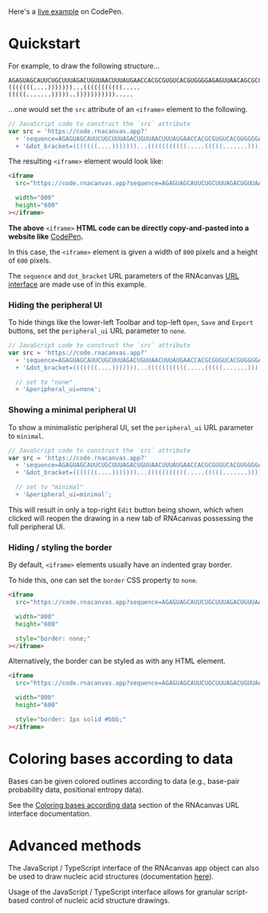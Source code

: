 Here's a [live example](https://codepen.io/xmsdtxld-the-lessful/pen/GgpwEKK) on CodePen.

# Quickstart

For example, to draw the following structure...

```
AGAGUAGCAUUCUGCUUUAGACUGUUAACUUUAUGAACCACGCGUGUCACGUGGGGAGAGUUAACAGCGCCC
(((((((....)))))))...(((((((((((.....(((((.......)))))..))))))))))).....
```

...one would set the `src` attribute of an `<iframe>` element to the following.

```javascript
// JavaScript code to construct the `src` attribute
var src = 'https://code.rnacanvas.app?'
  + 'sequence=AGAGUAGCAUUCUGCUUUAGACUGUUAACUUUAUGAACCACGCGUGUCACGUGGGGAGAGUUAACAGCGCCC'
  + '&dot_bracket=(((((((....)))))))...(((((((((((.....(((((.......)))))..))))))))))).....';
```

The resulting `<iframe>` element would look like:

```html
<iframe
  src="https://code.rnacanvas.app?sequence=AGAGUAGCAUUCUGCUUUAGACUGUUAACUUUAUGAACCACGCGUGUCACGUGGGGAGAGUUAACAGCGCCC&dot_bracket=(((((((....)))))))...(((((((((((.....(((((.......)))))..)))))))))))....."

  width="800"
  height="600"
></iframe>
```

<b>The above</b> `<iframe>` <b>HTML code can be directly copy-and-pasted into a website like</b> [CodePen](https://codepen.io/pen/)<b>.</b>

In this case, the `<iframe>` element is given a width of `800` pixels and a height of `600` pixels.

The `sequence` and `dot_bracket` URL parameters of the RNAcanvas [URL interface](https://pzhaojohnson.github.io/rnacanvas.url-interface/)
are made use of in this example.

### Hiding the peripheral UI

To hide things like the lower-left Toolbar and top-left `Open`, `Save` and `Export` buttons,
set the `peripheral_ui` URL parameter to `none`.

```javascript
// JavaScript code to construct the `src` attribute
var src = 'https://code.rnacanvas.app?'
  + 'sequence=AGAGUAGCAUUCUGCUUUAGACUGUUAACUUUAUGAACCACGCGUGUCACGUGGGGAGAGUUAACAGCGCCC'
  + '&dot_bracket=(((((((....)))))))...(((((((((((.....(((((.......)))))..))))))))))).....'

  // set to "none"
  + '&peripheral_ui=none';
```

### Showing a minimal peripheral UI

To show a minimalistic peripheral UI,
set the `peripheral_ui` URL parameter to `minimal`.

```javascript
// JavaScript code to construct the `src` attribute
var src = 'https://code.rnacanvas.app?'
  + 'sequence=AGAGUAGCAUUCUGCUUUAGACUGUUAACUUUAUGAACCACGCGUGUCACGUGGGGAGAGUUAACAGCGCCC'
  + '&dot_bracket=(((((((....)))))))...(((((((((((.....(((((.......)))))..))))))))))).....'

  // set to "minimal"
  + '&peripheral_ui=minimal';
```

This will result in only a top-right `Edit` button being shown,
which when clicked will reopen the drawing in a new tab of RNAcanvas
possessing the full peripheral UI.

### Hiding / styling the border

By default, `<iframe>` elements usually have an indented gray border.

To hide this, one can set the `border` CSS property to `none`.

```html
<iframe
  src="https://code.rnacanvas.app?sequence=AGAGUAGCAUUCUGCUUUAGACUGUUAACUUUAUGAACCACGCGUGUCACGUGGGGAGAGUUAACAGCGCCC&dot_bracket=(((((((....)))))))...(((((((((((.....(((((.......)))))..)))))))))))....."

  width="800"
  height="600"

  style="border: none;"
></iframe>
```

Alternatively, the border can be styled as with any HTML element.

```html
<iframe
  src="https://code.rnacanvas.app?sequence=AGAGUAGCAUUCUGCUUUAGACUGUUAACUUUAUGAACCACGCGUGUCACGUGGGGAGAGUUAACAGCGCCC&dot_bracket=(((((((....)))))))...(((((((((((.....(((((.......)))))..)))))))))))....."

  width="800"
  height="600"

  style="border: 1px solid #bbb;"
></iframe>
```

# Coloring bases according to data

Bases can be given colored outlines according to data
(e.g., base-pair probability data, positional entropy data).

See the [Coloring bases according data](https://pzhaojohnson.github.io/rnacanvas.url-interface/) section
of the RNAcanvas URL interface documentation.

# Advanced methods

The JavaScript / TypeScript interface of the RNAcanvas app object
can also be used to draw nucleic acid structures
(documentation [here](https://pzhaojohnson.github.io/rnacanvas.embedded/)).

Usage of the JavaScript / TypeScript interface
allows for granular script-based control of nucleic acid structure drawings.
